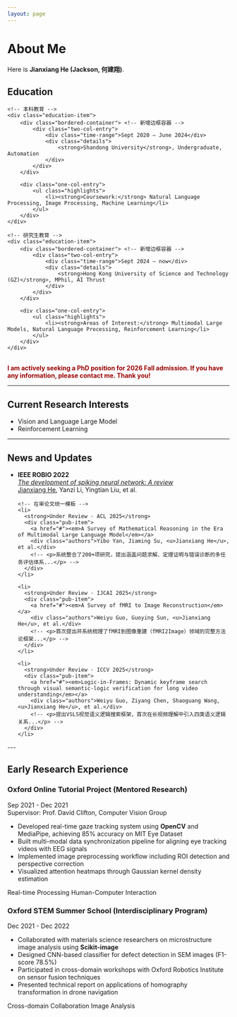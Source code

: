 ```yaml
---
layout: page
---
```


# About Me

<!-- <img src="https://caihanlin.com/caihanlin.jpg" class="floatpic"> -->

Here is **Jianxiang He (Jackson, 何建翔)**.<br>
<div class="education-section">
    <h2>Education</h2>

    <!-- 本科教育 -->
    <div class="education-item">
        <div class="bordered-container"> <!-- 新增边框容器 -->
            <div class="two-col-entry">
                <div class="time-range">Sept 2020 – June 2024</div>
                <div class="details">
                    <strong>Shandong University</strong>, Undergraduate, Automation
                </div>
            </div>
        </div>
        
        <div class="one-col-entry">
            <ul class="highlights">
                <li><strong>Coursework:</strong> Natural Language Processing, Image Processing, Machine Learning</li>
            </ul>
        </div>
    </div>

    <!-- 研究生教育 -->
    <div class="education-item">
        <div class="bordered-container"> <!-- 新增边框容器 -->
            <div class="two-col-entry">
                <div class="time-range">Sept 2024 – now</div>
                <div class="details">
                    <strong>Hong Kong University of Science and Technology (GZ)</strong>, MPhil, AI Thrust
                </div>
            </div>
        </div>
        
        <div class="one-col-entry">
            <ul class="highlights">
                <li><strong>Areas of Interest:</strong> Multimodal Large Models, Natural Language Processing, Reinforcement Learning</li>
            </ul>
        </div>
    </div>
</div>

<style>
.bordered-container {
    border: 1px solid #e0e0e0;
    border-radius: 8px;
    padding: 12px;
    margin-bottom: 10px;
    background: #f9f9f9;
}

.education-section {
    margin-bottom: 30px;
}

.two-col-entry {
    display: flex;
}

.time-range {
    width: 20%;
    font-weight: 500;
    color: #666;
}

.details {
    width: 80%;
    color: #333;
}

.one-col-entry {
    margin-bottom: 20px;
}

.highlights {
    margin: 8px 0;
    padding-left: 25px;
}

.highlights li {
    margin-bottom: 6px;
}
</style>

**<font color="#990000">I am actively seeking a PhD position for 2026 Fall admission. If you have any information, please contact me. Thank you!</font>**

---

## Current Research Interests

- Vision and Language Large Model
- Reinforcement Learning

<!-- My current research focuses on practical problems that artificial intelligence faces in real life. My interests are on the Machine Learning and its applications in Industrial IoT. In a word, advanced technologies like ML and IoT positively influence the life of everybody.  I wish to devote my talent to this meaningful cause and bring well-being to society. -->

---

## News and Updates
<div class="publications">
  <!-- <h2>Publications</h2> -->
  <ul class="timeline">
    <!-- 已发表论文 -->
    <li>
      <strong>IEEE ROBIO 2022</strong>
      <div class="pub-item">
        <a href="#"><em>The development of spiking neural network: A review</em></a>
        <div class="authors"><u>Jianxiang He</u>, Yanzi Li, Yingtian Liu, et al.</div>
        <!-- <p>系统综述了脉冲神经网络（SNN）的四大核心模块（神经元模型、编码方法、网络架构与学习算法），对比了Hodgkin-Huxley、LIF等模型的生物解释性与计算效率...</p> -->
      </div>
    </li>

    <!-- 在审论文统一模板 -->
    <li>
      <strong>Under Review · ACL 2025</strong>
      <div class="pub-item">
        <a href="#"><em>A Survey of Mathematical Reasoning in the Era of Multimodal Large Language Model</em></a>
        <div class="authors">Yibo Yan, Jiaming Su, <u>Jianxiang He</u>, et al.</div>
        <!-- <p>系统整合了200+项研究，提出涵盖问题求解、定理证明与错误诊断的多任务评估体系...</p> -->
      </div>
    </li>

    <li>
      <strong>Under Review · IJCAI 2025</strong>
      <div class="pub-item">
        <a href="#"><em>A Survey of fMRI to Image Reconstruction</em></a>
        <div class="authors">Weiyu Guo, Guoying Sun, <u>Jianxiang He</u>, et al.</div>
        <!-- <p>首次提出并系统梳理了fMRI到图像重建（fMRI2Image）领域的完整方法论框架...</p> -->
      </div>
    </li>

    <li>
      <strong>Under Review · ICCV 2025</strong>
      <div class="pub-item">
        <a href="#"><em>Logic-in-Frames: Dynamic keyframe search through visual semantic-logic verification for long video understanding</em></a>
        <div class="authors">Weiyu Guo, Ziyang Chen, Shaoguang Wang, <u>Jianxiang He</u>, et al.</div>
        <!-- <p>提出VSLS视觉语义逻辑搜索框架，首次在长视频理解中引入四类语义逻辑关系...</p> -->
      </div>
    </li>
  </ul>
</div>
---

<div class="research-experience">
  <h2>Early Research Experience</h2>

  <!-- 牛津导师制项目 -->
  <div class="project">
    <div class="project-header">
      <h3>Oxford Online Tutorial Project 
        <span class="subtitle">(Mentored Research)</span></h3>
      <span class="time">Sep 2021 - Dec 2021</span>
    </div>
    <div class="advisor">
      <i class="fas fa-chalkboard-teacher"></i>
      Supervisor: Prof. David Clifton, Computer Vision Group
    </div>
    <ul class="tech-list">
      <li>Developed real-time gaze tracking system using <strong>OpenCV</strong> and MediaPipe, achieving 85% accuracy on MIT Eye Dataset</li>
      <li>Built multi-modal data synchronization pipeline for aligning eye tracking videos with EEG signals</li>
      <li>Implemented image preprocessing workflow including ROI detection and perspective correction</li>
      <li>Visualized attention heatmaps through Gaussian kernel density estimation</li>
    </ul>
    <div class="achievement">
      <span class="badge">Real-time Processing</span>
      <span class="badge">Human-Computer Interaction</span>
    </div>
  </div>

  <!-- STEM跨学科项目 -->
  <div class="project">
    <div class="project-header">
      <h3>Oxford STEM Summer School 
        <span class="subtitle">(Interdisciplinary Program)</span></h3>
      <span class="time">Dec 2021 - Dec 2022</span>
    </div>
    <ul class="tech-list">
      <li>Collaborated with materials science researchers on microstructure image analysis using <strong>Scikit-image</strong></li>
      <li>Designed CNN-based classifier for defect detection in SEM images (F1-score 78.5%)</li>
      <li>Participated in cross-domain workshops with Oxford Robotics Institute on sensor fusion techniques</li>
      <li>Presented technical report on applications of homography transformation in drone navigation</li>
    </ul>
    <div class="achievement">
      <span class="badge">Cross-domain Collaboration</span>
      <span class="badge">Image Analysis</span>
    </div>
  </div>
</div>

<script type="text/javascript" id="clstr_globe" src="//clustrmaps.com/globe.js?d=Mf2edNvrXMP-LKR3oRo6m-y46Llurx-ccm_QSyDjnlE"></script>
<br>

